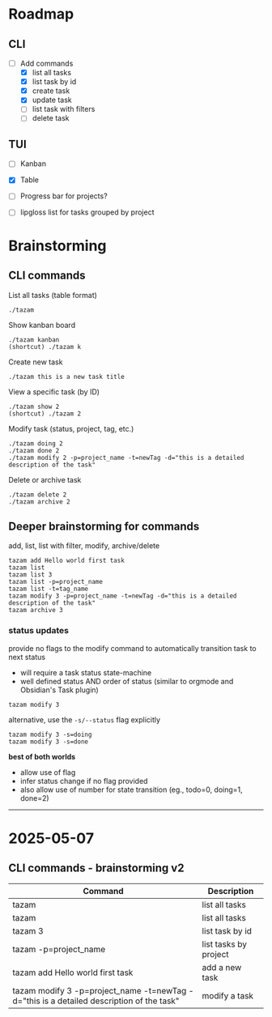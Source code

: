 # Roadmap

## CLI
- [ ] Add commands 
    - [x] list all tasks
    - [x] list task by id
    - [x] create task
    - [x] update task
    - [ ] list task with filters
    - [ ] delete task

## TUI
- [ ] Kanban
- [x] Table
- [ ] Progress bar for projects?
- [ ] lipgloss list for tasks grouped by project


# Brainstorming

## CLI commands

List all tasks (table format)

```
./tazam
```

Show kanban board

```
./tazam kanban
(shortcut) ./tazam k
```

Create new task
```
./tazam this is a new task title
```

View a specific task (by ID)

```
./tazam show 2
(shortcut) ./tazam 2
```


Modify task (status, project, tag, etc.)

```
./tazam doing 2
./tazam done 2
./tazam modify 2 -p=project_name -t=newTag -d="this is a detailed description of the task"
```

Delete or archive task

```
./tazam delete 2
./tazam archive 2
```

## Deeper brainstorming for commands

add, list, list with filter, modify, archive/delete

```
tazam add Hello world first task
tazam list
tazam list 3
tazam list -p=project_name
tazam list -t=tag_name
tazam modify 3 -p=project_name -t=newTag -d="this is a detailed description of the task"
tazam archive 3
```

### status updates

provide no flags to the modify command to automatically transition task to next status
- will require a task status state-machine
- well defined status AND order of status (similar to orgmode and Obsidian's Task plugin)
```
tazam modify 3 
```

alternative, use the `-s/--status` flag explicitly

```
tazam modify 3 -s=doing
tazam modify 3 -s=done
```

**best of both worlds**
- allow use of flag
- infer status change if no flag provided
- also allow use of number for state transition (eg., todo=0, doing=1, done=2)

---

# 2025-05-07

## CLI commands - brainstorming v2

| Command | Description |
| --- | --- |
| tazam   | list all tasks |
| tazam   | list all tasks |
| tazam 3 | list task by id |
| tazam -p=project_name | list tasks by project |
| tazam add Hello world first task   | add a new task |
| tazam modify 3 -p=project_name -t=newTag -d="this is a detailed description of the task" | modify a task |
